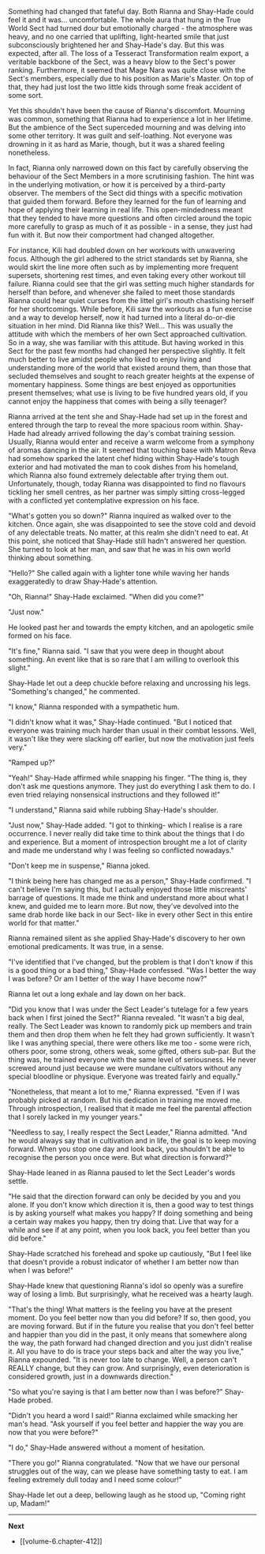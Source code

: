 
Something had changed that fateful day. Both Rianna and Shay-Hade could feel it and it was... uncomfortable. The whole aura that hung in the True World Sect had turned dour but emotionally charged - the atmosphere was heavy, and no one carried that uplifting, light-hearted smile that just subconsciously brightened her and Shay-Hade's day. But this was expected, after all. The loss of a Tesseract Transformation realm export, a veritable backbone of the Sect, was a heavy blow to the Sect's power ranking. Furthermore, it seemed that Mage Nara was quite close with the Sect's members, especially due to his position as Marie's Master. On top of that, they had just lost the two little kids through some freak accident of some sort.

Yet this shouldn't have been the cause of Rianna's discomfort. Mourning was common, something that Rianna had to experience a lot in her lifetime. But the ambience of the Sect superceded mourning and was delving into some other territory. It was guilt and self-loathing. Not everyone was drowning in it as hard as Marie, though, but it was a shared feeling nonetheless.

In fact, Rianna only narrowed down on this fact by carefully observing the behaviour of the Sect Members in a more scrutinising fashion. The hint was in the underlying motivation, or how it is perceived by a third-party observer. The members of the Sect did things with a specific motivation that guided them forward. Before they learned for the fun of learning and hope of applying their learning in real life. This open-mindedness meant that they tended to have more questions and often circled around the topic more carefully to grasp as much of it as possible - in a sense, they just had fun with it. But now their comportment had changed altogether.

For instance, Kili had doubled down on her workouts with unwavering focus. Although the girl adhered to the strict standards set by Rianna, she would skirt the line more often such as by implementing more frequent supersets, shortening rest times, and even taking every other workout till failure. Rianna could see that the girl was setting much higher standards for herself than before, and whenever she failed to meet those standards Rianna could hear quiet curses from the littel girl's mouth chastising herself for her shortcomings. While before, Kili saw the workouts as a fun exercise and a way to develop herself, now it had turned into a literal do-or-die situation in her mind. Did Rianna like this? Well... This was usually the attitude with which the members of her own Sect approached cultivation. So in a way, she was familiar with this attitude. But having worked in this Sect for the past few months had changed her perspective slightly. It felt much better to live amidst people who liked to enjoy living and understanding more of the world that existed around them, than those that secluded themselves and sought to reach greater heights at the expense of momentary happiness. Some things are best enjoyed as opportunities present themselves; what use is living to be five hundred years old, if you cannot enjoy the happiness that comes with being a silly teenager?

Rianna arrived at the tent she and Shay-Hade had set up in the forest and entered through the tarp to reveal the more spacious room within. Shay-Hade had already arrived following the day's combat training session. Usually, Rianna would enter and receive a warm welcome from a symphony of aromas dancing in the air. It seemed that touching base with Matron Reva had somehow sparked the latent chef hiding within Shay-Hade's tough exterior and had motivated the man to cook dishes from his homeland, which Rianna also found extremely delectable after trying them out. Unfortunately, though, today Rianna was disappointed to find no flavours tickling her smell centres, as her partner was simply sitting cross-legged with a conflicted yet contemplative expression on his face.

"What's gotten you so down?" Rianna inquired as walked over to the kitchen. Once again, she was disappointed to see the stove cold and devoid of any delectable treats. No matter, at this realm she didn't need to eat. At this point, she noticed that Shay-Hade still hadn't answered her question. She turned to look at her man, and saw that he was in his own world thinking about something.

"Hello?" She called again with a lighter tone while waving her hands exaggeratedly to draw Shay-Hade's attention.

"Oh, Rianna!" Shay-Hade exclaimed. "When did you come?"

"Just now."

He looked past her and towards the empty kitchen, and an apologetic smile formed on his face.

"It's fine," Rianna said. "I saw that you were deep in thought about something. An event like that is so rare that I am willing to overlook this slight."

Shay-Hade let out a deep chuckle before relaxing and uncrossing his legs. "Something's changed," he commented.

"I know," Rianna responded with a sympathetic hum.

"I didn't know what it was," Shay-Hade continued. "But I noticed that everyone was training much harder than usual in their combat lessons. Well, it wasn't like they were slacking off earlier, but now the motivation just feels very."

"Ramped up?"

"Yeah!" Shay-Hade affirmed while snapping his finger. "The thing is, they don't ask me questions anymore. They just do everything I ask them to do. I even tried relaying nonsensical instructions and they followed it!"

"I understand," Rianna said while rubbing Shay-Hade's shoulder.

"Just now," Shay-Hade added. "I got to thinking- which I realise is a rare occurrence. I never really did take time to think about the things that I do and experience. But a moment of introspection brought me a lot of clarity and made me understand why I was feeling so conflicted nowadays."

"Don't keep me in suspense," Rianna joked.

"I think being here has changed me as a person," Shay-Hade confirmed. "I can't believe I'm saying this, but I actually enjoyed those little miscreants' barrage of questions. It made me think and understand more about what I knew, and guided me to learn more. But now, they've devolved into the same drab horde like back in our Sect- like in every other Sect in this entire world for that matter."

Rianna remained silent as she applied Shay-Hade's discovery to her own emotional predicaments. It was true, in a sense.

"I've identified that I've changed, but the problem is that I don't know if this is a good thing or a bad thing," Shay-Hade confessed. "Was I better the way I was before? Or am I better of the way I have become now?"

Rianna let out a long exhale and lay down on her back.

"Did you know that I was under the Sect Leader's tutelage for a few years back when I first joined the Sect?" Rianna revealed. "It wasn't a big deal, really. The Sect Leader was known to randomly pick up members and train them and then drop them when he felt they had grown sufficiently. It wasn't like I was anything special, there were others like me too - some were rich, others poor, some strong, others weak, some gifted, others sub-par. But the thing was, he trained everyone with the same level of seriousness. He never screwed around just because we were mundane cultivators without any special bloodline or physique. Everyone was treated fairly and equally."

"Nonetheless, that meant a lot to me," Rianna expressed. "Even if I was probably picked at random. But his dedication in training me moved me. Through introspection, I realised that it made me feel the parental affection that I sorely lacked in my younger years."

"Needless to say, I really respect the Sect Leader," Rianna admitted. "And he would always say that in cultivation and in life, the goal is to keep moving forward. When you stop one day and look back, you shouldn't be able to recognise the person you once were. But what direction is forward?"

Shay-Hade leaned in as Rianna paused to let the Sect Leader's words settle.

"He said that the direction forward can only be decided by you and you alone. If you don't know which direction it is, then a good way to test things is by asking yourself what makes you happy? If doing something and being a certain way makes you happy, then try doing that. Live that way for a while and see if at any point, when you look back, you feel better than you did before."

Shay-Hade scratched his forehead and spoke up cautiously, "But I feel like that doesn't provide a robust indicator of whether I am better now than when I was before!"

Shay-Hade knew that questioning Rianna's idol so openly was a surefire way of losing a limb. But surprisingly, what he received was a hearty laugh.

"That's the thing! What matters is the feeling you have at the present moment. Do you feel better now than you did before? If so, then good, you are moving forward. But if in the future you realise that you don't feel better and happier than you did in the past, it only means that somewhere along the way, the path forward had changed direction and you just didn't realise it. All you have to do is trace your steps back and alter the way you live," Rianna expounded. "It is never too late to change. Well, a person can't REALLY change, but they can grow. And surprisingly, even deterioration is considered growth, just in a downwards direction."

"So what you're saying is that I am better now than I was before?" Shay-Hade probed.

"Didn't you heard a word I said!" Rianna exclaimed while smacking her man's head. "Ask yourself if you feel better and happier the way you are now that you were before?"

"I do," Shay-Hade answered without a moment of hesitation.

"There you go!" Rianna congratulated. "Now that we have our personal struggles out of the way, can we please have something tasty to eat. I am feeling extremely dull today and I need some colour!"

Shay-Hade let out a deep, bellowing laugh as he stood up, "Coming right up, Madam!"

____

**Next**
* [[volume-6.chapter-412]]